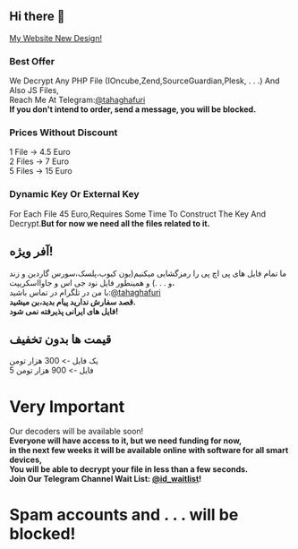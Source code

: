 ## Hi there 👋
[My Website New Design!](https://tahaghafuri.ir/)
### Best Offer
We Decrypt Any PHP File (IOncube,Zend,SourceGuardian,Plesk, . . .) And Also JS Files,<br>
Reach Me At Telegram:[@tahaghafuri](https://t.me/tahaghafuri/)<br>
<b>If you don't intend to order, send a message, you will be blocked.</b>
### Prices Without Discount
1 File -> 4.5 Euro<br>
2 Files -> 7 Euro<br>
5 Files -> 15 Euro
### Dynamic Key Or External Key
For Each File 45 Euro,Requires Some Time To Construct The Key And Decrypt.<b>But for now we need all the files related to it.</b>
##  آفر ویژه!
ما تمام فایل های پی اچ پی را رمزگشایی میکنیم(یون کیوب،پلسک،سورس گاردین و زند و . . .) و همینطور فایل نود جی اس و جاوااسکریپت،<br>
با من در تلگرام در تماس باشید:[@tahaghafuri](https://t.me/tahaghafuri/)<br>
<b>قصد سفارش ندارید پیام بدید،بن میشید.</b><br>
<b>فایل های ایرانی پذیرفته نمی شود!</b>
## قیمت ها بدون تخفیف
یک فایل -> 300 هزار تومن<br>
5 فایل -> 900  هزار تومن
# Very Important
Our decoders will be available soon!<br>
<b>Everyone will have access to it, but we need funding for now,<br> in the next few weeks it will be available online with software for all smart devices,<br>You will be able to decrypt your file in less than a few seconds.<br>Join Our Telegram Channel Wait List: [@id_waitlist](https://t.me/id_waitlist)!</b><br>
<h1>Spam accounts and . . . will be blocked!</h1>
